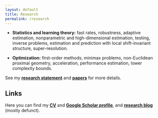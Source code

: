 ```yaml
---
layout: default
title: Research
permalink: /research
---
```


* __Statistics and learning theory:__ fast rates, robustness, adaptive estimation, nonparametric and high-dimensional estimation, testing, inverse problems, estimation and prediction with local shift-invariant structure, super-resolution.  
  
  
* __Optimization:__ first-order methods, minimax problems, non-Euclidean proximal geometry, acceleration, performance estimation, lower complexity bounds.  

See my [__research statement__](assets/research_statement.pdf) and [__papers__](/papers) for more details.

## Links ##

Here you can find my [__CV__](assets/dmitrii_ostrovskii_CV.pdf) and [__Google Scholar profile__](https://scholar.google.fr/citations?user=2IvZJ3cAAAAJ&hl=en), and [__research blog__](https://ostrodmit.github.io/blog/) (mostly defunct).